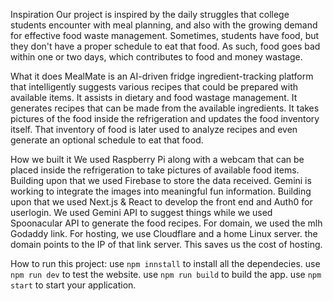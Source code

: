 Inspiration
Our project is inspired by the daily struggles that college students encounter with meal planning, and also with the growing demand for effective food waste management. Sometimes, students have food, but they don't have a proper schedule to eat that food. As such, food goes bad within one or two days, which contributes to food and money wastage.

What it does
MealMate is an AI-driven fridge ingredient-tracking platform that intelligently suggests various recipes that could be prepared with available items. It assists in dietary and food wastage management. It generates recipes that can be made from the available ingredients. It takes pictures of the food inside the refrigeration and updates the food inventory itself. That inventory of food is later used to analyze recipes and even generate an optional schedule to eat that food.

How we built it
We used Raspberry Pi along with a webcam that can be placed inside the refrigeration to take pictures of available food items. Building upon that we used Firebase to store the data received. Gemini is working to integrate the images into meaningful fun information. Building upon that we used Next.js & React to develop the front end and Auth0 for userlogin. We used Gemini API to suggest things while we used Spoonacular API to generate the food recipes. For domain, we used the mlh Godaddy link. For hosting, we use Cloudflare and a home Linux server. the domain points to the IP of that link server. This saves us the cost of hosting.


How to run this project: 
use `npm innstall` to install all the dependecies. 
use `npm run dev` to test the website. 
use `npm run build` to build the app.
use `npm start` to start your application. 

